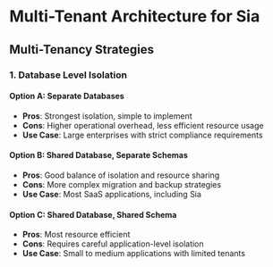 # Multi-Tenant Architecture for Sia

## Multi-Tenancy Strategies

### 1. Database Level Isolation

#### Option A: Separate Databases

- **Pros**: Strongest isolation, simple to implement
- **Cons**: Higher operational overhead, less efficient resource usage
- **Use Case**: Large enterprises with strict compliance requirements

#### Option B: Shared Database, Separate Schemas

- **Pros**: Good balance of isolation and resource sharing
- **Cons**: More complex migration and backup strategies
- **Use Case**: Most SaaS applications, including Sia

#### Option C: Shared Database, Shared Schema

- **Pros**: Most resource efficient
- **Cons**: Requires careful application-level isolation
- **Use Case**: Small to medium applications with limited tenants
